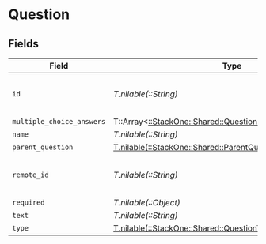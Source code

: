 # Question


## Fields

| Field                                                                                                               | Type                                                                                                                | Required                                                                                                            | Description                                                                                                         | Example                                                                                                             |
| ------------------------------------------------------------------------------------------------------------------- | ------------------------------------------------------------------------------------------------------------------- | ------------------------------------------------------------------------------------------------------------------- | ------------------------------------------------------------------------------------------------------------------- | ------------------------------------------------------------------------------------------------------------------- |
| `id`                                                                                                                | *T.nilable(::String)*                                                                                               | :heavy_minus_sign:                                                                                                  | Unique identifier                                                                                                   | 8187e5da-dc77-475e-9949-af0f1fa4e4e3                                                                                |
| `multiple_choice_answers`                                                                                           | T::Array<[::StackOne::Shared::QuestionMultipleChoiceAnswers](../../models/shared/questionmultiplechoiceanswers.md)> | :heavy_minus_sign:                                                                                                  | N/A                                                                                                                 |                                                                                                                     |
| `name`                                                                                                              | *T.nilable(::String)*                                                                                               | :heavy_minus_sign:                                                                                                  | N/A                                                                                                                 |                                                                                                                     |
| `parent_question`                                                                                                   | [T.nilable(::StackOne::Shared::ParentQuestion)](../../models/shared/parentquestion.md)                              | :heavy_minus_sign:                                                                                                  | N/A                                                                                                                 |                                                                                                                     |
| `remote_id`                                                                                                         | *T.nilable(::String)*                                                                                               | :heavy_minus_sign:                                                                                                  | Provider's unique identifier                                                                                        | 8187e5da-dc77-475e-9949-af0f1fa4e4e3                                                                                |
| `required`                                                                                                          | *T.nilable(::Object)*                                                                                               | :heavy_minus_sign:                                                                                                  | N/A                                                                                                                 |                                                                                                                     |
| `text`                                                                                                              | *T.nilable(::String)*                                                                                               | :heavy_minus_sign:                                                                                                  | N/A                                                                                                                 |                                                                                                                     |
| `type`                                                                                                              | [T.nilable(::StackOne::Shared::QuestionType)](../../models/shared/questiontype.md)                                  | :heavy_minus_sign:                                                                                                  | N/A                                                                                                                 |                                                                                                                     |